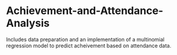 # Achievement-and-Attendance-Analysis

Includes data preparation and an implementation of a multinomial regression model to predict acheivement based on attendance data.
